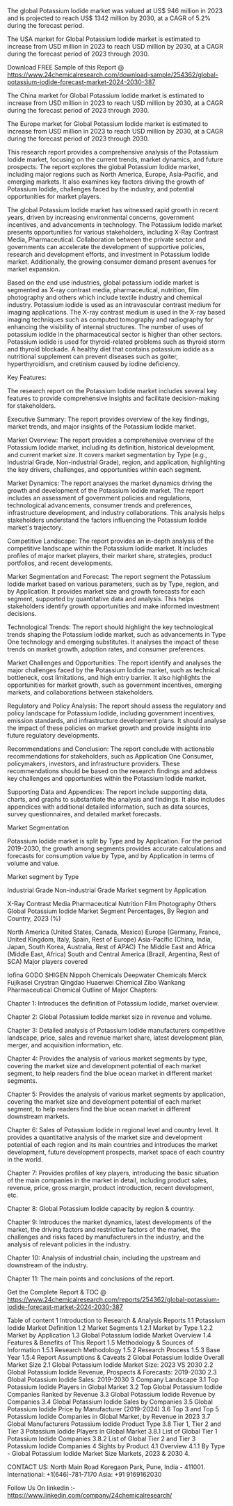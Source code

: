 The global Potassium Iodide market was valued at US$ 946 million in 2023 and is projected to reach US$ 1342 million by 2030, at a CAGR of 5.2% during the forecast period.

The USA market for Global Potassium Iodide market is estimated to increase from USD million in 2023 to reach USD million by 2030, at a CAGR during the forecast period of 2023 through 2030.

Download FREE Sample of this Report @ https://www.24chemicalresearch.com/download-sample/254362/global-potassium-iodide-forecast-market-2024-2030-387

The China market for Global Potassium Iodide market is estimated to increase from USD million in 2023 to reach USD million by 2030, at a CAGR during the forecast period of 2023 through 2030.

The Europe market for Global Potassium Iodide market is estimated to increase from USD million in 2023 to reach USD million by 2030, at a CAGR during the forecast period of 2023 through 2030.

This research report provides a comprehensive analysis of the Potassium Iodide market, focusing on the current trends, market dynamics, and future prospects. The report explores the global Potassium Iodide market, including major regions such as North America, Europe, Asia-Pacific, and emerging markets. It also examines key factors driving the growth of Potassium Iodide, challenges faced by the industry, and potential opportunities for market players.

The global Potassium Iodide market has witnessed rapid growth in recent years, driven by increasing environmental concerns, government incentives, and advancements in technology. The Potassium Iodide market presents opportunities for various stakeholders, including X-Ray Contrast Media, Pharmaceutical. Collaboration between the private sector and governments can accelerate the development of supportive policies, research and development efforts, and investment in Potassium Iodide market. Additionally, the growing consumer demand present avenues for market expansion.

Based on the end use industries, global potassium iodide market is segmented as X-ray contrast media, pharmaceutical, nutrition, film photography and others which include textile industry and chemical industry. Potassium iodide is used as an intravascular contrast medium for imaging applications. The X-ray contrast medium is used in the X-ray based imaging techniques such as computed tomography and radiography for enhancing the visibility of internal structures. The number of uses of potassium iodide in the pharmaceutical sector is higher than other sectors. Potassium iodide is used for thyroid-related problems such as thyroid storm and thyroid blockade. A healthy diet that contains potassium iodide as a nutritional supplement can prevent diseases such as goiter, hyperthyroidism, and cretinism caused by iodine deficiency.

Key Features:

The research report on the Potassium Iodide market includes several key features to provide comprehensive insights and facilitate decision-making for stakeholders.

Executive Summary: The report provides overview of the key findings, market trends, and major insights of the Potassium Iodide market.

Market Overview: The report provides a comprehensive overview of the Potassium Iodide market, including its definition, historical development, and current market size. It covers market segmentation by Type (e.g., Industrial Grade, Non-industrial Grade), region, and application, highlighting the key drivers, challenges, and opportunities within each segment.

Market Dynamics: The report analyses the market dynamics driving the growth and development of the Potassium Iodide market. The report includes an assessment of government policies and regulations, technological advancements, consumer trends and preferences, infrastructure development, and industry collaborations. This analysis helps stakeholders understand the factors influencing the Potassium Iodide market's trajectory.

Competitive Landscape: The report provides an in-depth analysis of the competitive landscape within the Potassium Iodide market. It includes profiles of major market players, their market share, strategies, product portfolios, and recent developments.

Market Segmentation and Forecast: The report segment the Potassium Iodide market based on various parameters, such as by Type, region, and by Application. It provides market size and growth forecasts for each segment, supported by quantitative data and analysis. This helps stakeholders identify growth opportunities and make informed investment decisions.

Technological Trends: The report should highlight the key technological trends shaping the Potassium Iodide market, such as advancements in Type One technology and emerging substitutes. It analyses the impact of these trends on market growth, adoption rates, and consumer preferences.

Market Challenges and Opportunities: The report identify and analyses the major challenges faced by the Potassium Iodide market, such as technical bottleneck, cost limitations, and high entry barrier. It also highlights the opportunities for market growth, such as government incentives, emerging markets, and collaborations between stakeholders.

Regulatory and Policy Analysis: The report should assess the regulatory and policy landscape for Potassium Iodide, including government incentives, emission standards, and infrastructure development plans. It should analyse the impact of these policies on market growth and provide insights into future regulatory developments.

Recommendations and Conclusion: The report conclude with actionable recommendations for stakeholders, such as Application One Consumer, policymakers, investors, and infrastructure providers. These recommendations should be based on the research findings and address key challenges and opportunities within the Potassium Iodide market.

Supporting Data and Appendices: The report include supporting data, charts, and graphs to substantiate the analysis and findings. It also includes appendices with additional detailed information, such as data sources, survey questionnaires, and detailed market forecasts.

Market Segmentation

Potassium Iodide market is split by Type and by Application. For the period 2019-2030, the growth among segments provides accurate calculations and forecasts for consumption value by Type, and by Application in terms of volume and value.

Market segment by Type

Industrial Grade
Non-industrial Grade
Market segment by Application

X-Ray Contrast Media
Pharmaceutical
Nutrition
Film Photography
Others
Global Potassium Iodide Market Segment Percentages, By Region and Country, 2023 (%)

North America (United States, Canada, Mexico)
Europe (Germany, France, United Kingdom, Italy, Spain, Rest of Europe)
Asia-Pacific (China, India, Japan, South Korea, Australia, Rest of APAC)
The Middle East and Africa (Middle East, Africa)
South and Central America (Brazil, Argentina, Rest of SCA)
Major players covered

Iofina
GODO SHIGEN
Nippoh Chemicals
Deepwater Chemicals
Merck
Fujikasei
Crystran
Qingdao Huaerwei Chemical
Zibo Wankang Pharmaceutical Chemical
Outline of Major Chapters:

Chapter 1: Introduces the definition of Potassium Iodide, market overview.

Chapter 2: Global Potassium Iodide market size in revenue and volume.

Chapter 3: Detailed analysis of Potassium Iodide manufacturers competitive landscape, price, sales and revenue market share, latest development plan, merger, and acquisition information, etc.

Chapter 4: Provides the analysis of various market segments by type, covering the market size and development potential of each market segment, to help readers find the blue ocean market in different market segments.

Chapter 5: Provides the analysis of various market segments by application, covering the market size and development potential of each market segment, to help readers find the blue ocean market in different downstream markets.

Chapter 6: Sales of Potassium Iodide in regional level and country level. It provides a quantitative analysis of the market size and development potential of each region and its main countries and introduces the market development, future development prospects, market space of each country in the world.

Chapter 7: Provides profiles of key players, introducing the basic situation of the main companies in the market in detail, including product sales, revenue, price, gross margin, product introduction, recent development, etc.

Chapter 8: Global Potassium Iodide capacity by region & country.

Chapter 9: Introduces the market dynamics, latest developments of the market, the driving factors and restrictive factors of the market, the challenges and risks faced by manufacturers in the industry, and the analysis of relevant policies in the industry.

Chapter 10: Analysis of industrial chain, including the upstream and downstream of the industry.

Chapter 11: The main points and conclusions of the report.

Get the Complete Report & TOC @ https://www.24chemicalresearch.com/reports/254362/global-potassium-iodide-forecast-market-2024-2030-387

Table of content
1 Introduction to Research & Analysis Reports
1.1 Potassium Iodide Market Definition
1.2 Market Segments
1.2.1 Market by Type
1.2.2 Market by Application
1.3 Global Potassium Iodide Market Overview
1.4 Features & Benefits of This Report
1.5 Methodology & Sources of Information
1.5.1 Research Methodology
1.5.2 Research Process
1.5.3 Base Year
1.5.4 Report Assumptions & Caveats
2 Global Potassium Iodide Overall Market Size
2.1 Global Potassium Iodide Market Size: 2023 VS 2030
2.2 Global Potassium Iodide Revenue, Prospects & Forecasts: 2019-2030
2.3 Global Potassium Iodide Sales: 2019-2030
3 Company Landscape
3.1 Top Potassium Iodide Players in Global Market
3.2 Top Global Potassium Iodide Companies Ranked by Revenue
3.3 Global Potassium Iodide Revenue by Companies
3.4 Global Potassium Iodide Sales by Companies
3.5 Global Potassium Iodide Price by Manufacturer (2019-2024)
3.6 Top 3 and Top 5 Potassium Iodide Companies in Global Market, by Revenue in 2023
3.7 Global Manufacturers Potassium Iodide Product Type
3.8 Tier 1, Tier 2 and Tier 3 Potassium Iodide Players in Global Market
3.8.1 List of Global Tier 1 Potassium Iodide Companies
3.8.2 List of Global Tier 2 and Tier 3 Potassium Iodide Companies
4 Sights by Product
4.1 Overview
4.1.1 By Type - Global Potassium Iodide Market Size Markets, 2023 & 2030
4.

CONTACT US:
North Main Road Koregaon Park, Pune, India - 411001.
International: +1(646)-781-7170
Asia: +91 9169162030

Follow Us On linkedin :- https://www.linkedin.com/company/24chemicalresearch/
